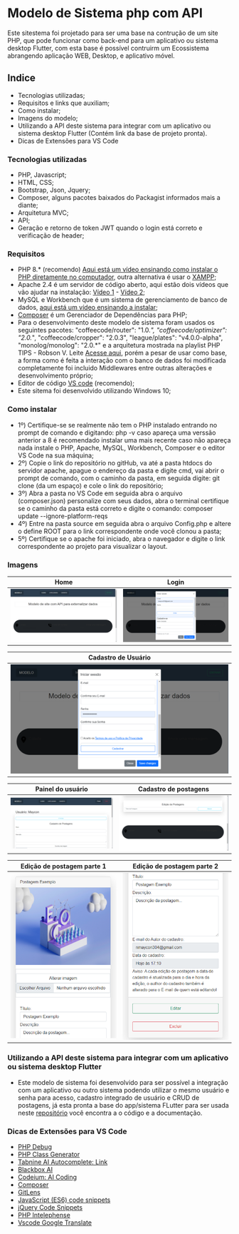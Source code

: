 # Modelo de Sistema php com API
Este sitestema foi projetado para ser uma base na contrução de um site PHP, que pode funcionar como back-end para um aplicativo ou sistema desktop Flutter, com esta base é possível contruirm um Ecossistema abrangendo aplicação WEB, Desktop, e aplicativo móvel.

## Indice
- Tecnologias utilizadas;
- Requisitos e links que auxiliam;
- Como instalar;
- Imagens do modelo;
- Utilizando a API deste sistema para integrar com um aplicativo ou sistema desktop Flutter (Contém link da base de projeto pronta).
- Dicas de Extensões para VS Code

### Tecnologias utilizadas
- PHP, Javascript;
- HTML, CSS;
- Bootstrap, Json, Jquery;
- Composer, alguns pacotes baixados do Packagist informados mais a diante;
- Arquitetura MVC;
- API;
- Geração e retorno de token JWT quando o login está correto e verificação de header;
### Requisitos
- PHP 8.* (recomendo) <a href="https://www.youtube.com/watch?v=HzIXZVctwI8&t=65s" target="_blank">Aqui está um vídeo ensinando como instalar o PHP diretamente no computador</a>, outra alternativa é usar o <a href="https://www.apachefriends.org/pt_br/index.html" target="_blank">XAMPP</a>;
-  Apache 2.4 é um servidor de código aberto, aqui estão dois vídeos que vão ajudar na instalação: <a href="https://www.youtube.com/watch?v=IvcdwaDs-ik" target="_blank">Vídeo 1</a> - <a href="https://www.youtube.com/watch?v=Y60Vvd4lhtg&t=27s" target="_blank">Vídeo 2</a>;
- MySQL e Workbench que é um sistema de gerenciamento de banco de dados, <a href="https://www.youtube.com/watch?v=IeTbZOxEwGc" target="_blank">aqui está um vídeo ensinando a instalar</a>;
- <a href="https://getcomposer.org" target="_blank">Composer</a> é um Gerenciador de Dependências para PHP;
- Para o desenvolvimento deste modelo de sistema foram usados os seguintes pacotes: "coffeecode/router": "1.0.*", "coffeecode/optimizer": "2.0.*", "coffeecode/cropper": "2.0.3", "league/plates": "v4.0.0-alpha", "monolog/monolog": "2.0.*" e a arquitetura mostrada na playlist PHP TIPS - Robson V. Leite <a href="https://youtube.com/playlist?list=PLi_gvjv-JgXqsmCAOrueT1-4JrnMW8_Gg" target="_blank">Acesse aqui</a>, porém a pesar de usar como base, a forma como é feita a interação com o banco de dados foi modificada completamente foi incluido Middlewares entre outras alterações e desenvolvimento próprio;
- Editor de código <a href="https://code.visualstudio.com/" target="_blank">VS code</a> (recomendo);
- Este sitema foi desenvolvido utilizando Windows 10;

### Como instalar
- 1º) Certifique-se se realmente não tem o PHP instalado entrando no prompt de comando e digitando: php -v caso apareça uma verssão anterior a 8 é recomendado instalar uma mais recente caso não apareça nada instale o PHP, Apache, MySQL, Workbench, Composer e o editor VS Code na sua máquina;
- 2º) Copie o link do repositório no gitHub, va até a pasta htdocs do servidor apache, apague o endereço da pasta e digite cmd, vai abrir o prompt de comando, com o caminho da pasta, em seguida digite: git clone (da um espaço) e cole o link do repositório;
- 3º) Abra a pasta no VS Code em seguida abra o arquivo (composer.json) personalize com seus dados, abra o terminal certifique se o caminho da pasta está correto e digite o comando: composer update --ignore-platform-reqs
- 4º) Entre na pasta source em seguida abra o arquivo Config.php e altere o define ROOT para o link correspondente onde você clonou a pasta;
- 5º) Certifique se o apache foi iniciado, abra o navegador e digite o link correspondente ao projeto para visualizar o layout.

### Imagens
| Home                                                   | Login                                                                                        |
| ------------------------------------------------------ | -------------------------------------------------------------------------------------------- |
| ![Imagem 1](theme/assets/img/documentation/home.PNG)   | ![Imagem 2](theme/assets/img/documentation/janela_de_login_e_cadastro_de_usuario_parte_1.PNG)|

| Cadastro de Usuário                                    |
| ------------------------------------------------------ |
| ![Imagem 1](theme/assets/img/documentation/janela_de_login_e_cadastro_de_usuario_parte_2.PNG) |


| Painel do usuário                                                         | Cadastro de postagens                                        |
| ------------------------------------------------------------------------- | ------------------------------------------------------------ |
| ![Imagem 1](theme/assets/img/documentation/painel_de_usuario_parte_1.PNG) | ![Imagem 2](theme/assets/img/documentation/painel_de_usuario_parte_3.PNG)

| Edição de postagem parte 1                                                         | Edição de postagem parte 2                                   |
| ---------------------------------------------------------------------------------- | ------------------------------------------------------------ |
| ![Imagem 1](theme/assets/img/documentation/exemplo_edicao_de_postagem_parte_1.PNG) | ![Imagem 2](theme/assets/img/documentation/exemplo_edicao_de_postagem_parte_2.PNG)

### Utilizando a API deste sistema para integrar com um aplicativo ou sistema desktop Flutter
- Este modelo de sistema foi desenvolvido para ser possível a integração com um aplicativo ou outro sistema podendo utilizar o mesmo usuário e senha para acesso, cadastro integrado de usuário e CRUD de postagens, já esta pronta a base do app/sistema FLutter para ser usada neste <a href="https://github.com/Maycon-crz/flutter_login_completo_com_api_php" target="_blank">repositório</a> você encontra a o código e a documentação.

### Dicas de Extensões para VS Code
- <a href="https://marketplace.visualstudio.com/items?itemName=xdebug.php-debug" target="_blank">PHP Debug</a>
- <a href="https://marketplace.visualstudio.com/items?itemName=damianbal.vs-phpclassgen" target="_blank">PHP Class Generator</a>
- <a href="https://marketplace.visualstudio.com/items?itemName=TabNine.tabnine-vscode" target="_blank">Tabnine AI Autocomplete: Link</a>
- <a href="https://marketplace.visualstudio.com/items?itemName=Blackboxapp.blackbox" target="_blank">Blackbox AI</a>
- <a href="https://marketplace.visualstudio.com/items?itemName=Codeium.codeium" target="_blank">Codeium: AI Coding</a>
- <a href="https://marketplace.visualstudio.com/items?itemName=DEVSENSE.composer-php-vscode" target="_blank">Composer</a>
- <a href="https://marketplace.visualstudio.com/items?itemName=eamodio.gitlens" target="_blank">GitLens</a>
- <a href="https://marketplace.visualstudio.com/items?itemName=xabikos.JavaScriptSnippets" target="_blank">JavaScript (ES6) code snippets</a>
- <a href="https://marketplace.visualstudio.com/items?itemName=donjayamanne.jquerysnippets" target="_blank">jQuery Code Snippets</a>
- <a href="https://marketplace.visualstudio.com/items?itemName=bmewburn.vscode-intelephense-client" target="_blank">PHP Intelephense</a>
- <a href="https://marketplace.visualstudio.com/items?itemName=funkyremi.vscode-google-translate" target="_blank">Vscode Google Translate</a>
